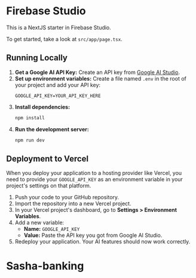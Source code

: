 # Firebase Studio

This is a NextJS starter in Firebase Studio.

To get started, take a look at `src/app/page.tsx`.

## Running Locally

1.  **Get a Google AI API Key:** Create an API key from [Google AI Studio](https://aistudio.google.com/app/apikey).
2.  **Set up environment variables:** Create a file named `.env` in the root of your project and add your API key:
    ```
    GOOGLE_API_KEY=YOUR_API_KEY_HERE
    ```
3.  **Install dependencies:**
    ```bash
    npm install
    ```
4.  **Run the development server:**
    ```bash
    npm run dev
    ```

## Deployment to Vercel

When you deploy your application to a hosting provider like Vercel, you need to provide your `GOOGLE_API_KEY` as an environment variable in your project's settings on that platform.

1.  Push your code to your GitHub repository.
2.  Import the repository into a new Vercel project.
3.  In your Vercel project's dashboard, go to **Settings > Environment Variables**.
4.  Add a new variable:
    -   **Name:** `GOOGLE_API_KEY`
    -   **Value:** Paste the API key you got from Google AI Studio.
5.  Redeploy your application. Your AI features should now work correctly.
# Sasha-banking
